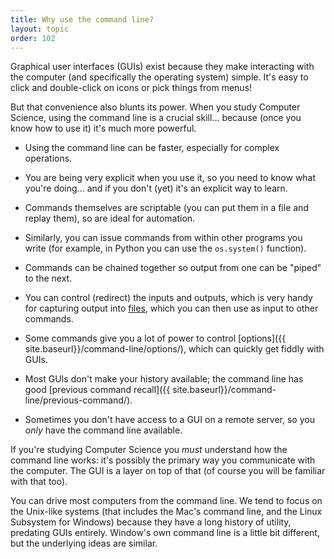 ```yaml
---
title: Why use the command line?
layout: topic
order: 102
---
```


Graphical user interfaces (GUIs) exist because they make interacting with the
computer (and specifically the operating system) simple. It's easy to click
and double-click on icons or pick things from menus! 

But that convenience also blunts its power. When you study Computer Science,
using the command line is a crucial skill... because (once you know how to use
it) it's much more powerful.

* Using the command line can be faster, especially for complex operations.

* You are being very explicit when you use it, so you need to know what
  you're doing... and if you don't (yet) it's an explicit way to learn.
  
* Commands themselves are scriptable (you can put them in a file and replay
  them), so are ideal for automation.

* Similarly, you can issue commands from within other programs you write (for
  example, in Python you can use the `os.system()` function).

* Commands can be chained together so output from one can be "piped" to the
  next.

* You can control (redirect) the inputs and outputs, which is very handy for
  capturing output into [files]({{site.baseurl}}/files/contents/), which you
  can then use as input to other commands.

* Some commands give you a lot of power to control
  [options]({{ site.baseurl}}/command-line/options/), which can quickly get
  fiddly with GUIs.

* Most GUIs don't make your history available; the command line has good
  [previous command recall]({{ site.baseurl}}/command-line/previous-command/).

* Sometimes you don't have access to a GUI on a remote server, so you _only_
  have the command line available.


If you're studying Computer Science you _must_ understand how the command line
works: it's possibly the primary way you communicate with the computer. The GUI
is a layer on top of that (of course you will be familiar with that too).

You can drive most computers from the command line. We tend to focus on the
Unix-like systems (that includes the Mac's command line, and the Linux
Subsystem for Windows) because they have a long history of utility, predating
GUIs entirely. Window's own command line is a little bit different, but the
underlying ideas are similar.

